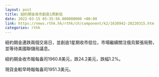 ```yaml
---
layout: post
title: 紐約期金收市創逾1周新低
date: 2022-03-15 05:35:56.000000000 +08:00
link: https://news.rthk.hk/rthk/ch/component/k2/1638942-20220315.htm
categories: rthk
---
```


紐約期金連跌兩個交易日，並創逾1星期收市低位，市場繼續關注俄烏緊張局勢，並等待美國聯儲局議息。
 
紐約期金收市報每盎司1960.8美元，跌24.2美元，跌幅1.2%。

現貨金較早時報每盎司1951.3美元。
